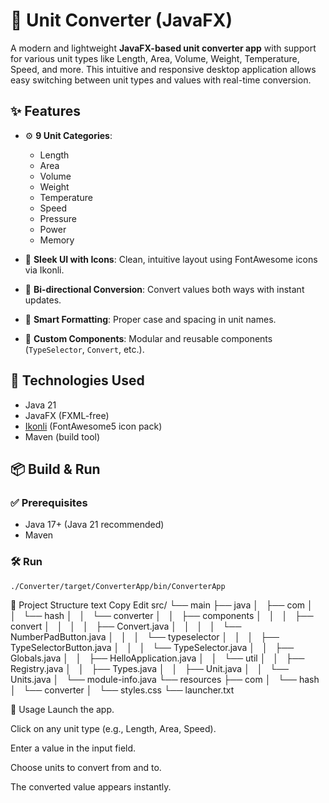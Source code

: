 # 🧮 Unit Converter (JavaFX)

A modern and lightweight **JavaFX-based unit converter app** with support for various unit types like Length, Area, Volume, Weight, Temperature, Speed, and more. This intuitive and responsive desktop application allows easy switching between unit types and values with real-time conversion.

## ✨ Features

- ⚙️ **9 Unit Categories**:  
  - Length  
  - Area  
  - Volume  
  - Weight  
  - Temperature  
  - Speed  
  - Pressure  
  - Power  
  - Memory

- 🎨 **Sleek UI with Icons**: Clean, intuitive layout using FontAwesome icons via Ikonli.
- 🔁 **Bi-directional Conversion**: Convert values both ways with instant updates.
- 🧠 **Smart Formatting**: Proper case and spacing in unit names.
- 🔧 **Custom Components**: Modular and reusable components (`TypeSelector`, `Convert`, etc.).

## 🧰 Technologies Used

- Java 21
- JavaFX (FXML-free)
- [Ikonli](https://kordamp.org/ikonli/) (FontAwesome5 icon pack)
- Maven (build tool)

## 📦 Build & Run

### ✅ Prerequisites

- Java 17+ (Java 21 recommended)
- Maven

### 🛠 Run

```bash
./Converter/target/ConverterApp/bin/ConverterApp
```

📁 Project Structure
text
Copy
Edit
src/
└── main
    ├── java
    │   ├── com
    │   │   └── hash
    │   │       └── converter
    │   │           ├── components
    │   │           │   ├── convert
    │   │           │   │   ├── Convert.java
    │   │           │   │   └── NumberPadButton.java
    │   │           │   └── typeselector
    │   │           │       ├── TypeSelectorButton.java
    │   │           │       └── TypeSelector.java
    │   │           ├── Globals.java
    │   │           ├── HelloApplication.java
    │   │           └── util
    │   │               ├── Registry.java
    │   │               ├── Types.java
    │   │               ├── Unit.java
    │   │               └── Units.java
    │   └── module-info.java
    └── resources
        ├── com
        │   └── hash
        │       └── converter
        │           └── styles.css
        └── launcher.txt



🎯 Usage
Launch the app.

Click on any unit type (e.g., Length, Area, Speed).

Enter a value in the input field.

Choose units to convert from and to.

The converted value appears instantly.



